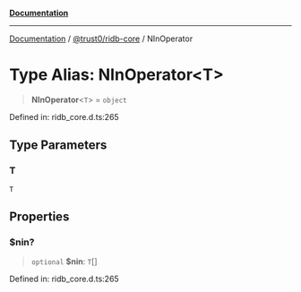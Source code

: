 [**Documentation**](../../../README.md)

***

[Documentation](../../../README.md) / [@trust0/ridb-core](../README.md) / NInOperator

# Type Alias: NInOperator\<T\>

> **NInOperator**\<`T`\> = `object`

Defined in: ridb\_core.d.ts:265

## Type Parameters

### T

`T`

## Properties

### $nin?

> `optional` **$nin**: `T`[]

Defined in: ridb\_core.d.ts:265
